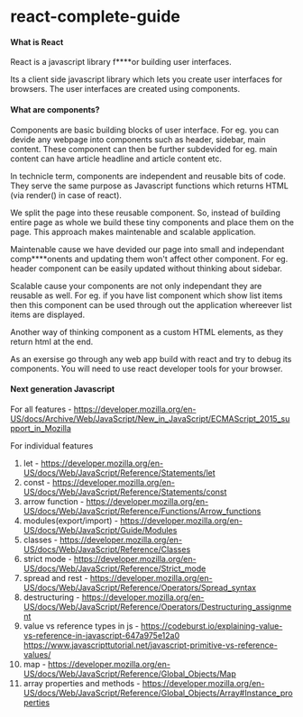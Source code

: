 # react-complete-guide

#### What is React

React is a javascript library f\*\*\*\*or building user interfaces.

Its a client side javascript library which lets you create user interfaces for browsers. The user interfaces are created using components.

#### What are components?

Components are basic building blocks of user interface. For eg. you can devide any webpage into components such as header, sidebar, main content. These component can then be further subdevided for eg. main content can have article headline and article content etc.

In technicle term, components are independent and reusable bits of code. They serve the same purpose as Javascript functions which returns HTML (via render() in case of react).

We split the page into these reusable component. So, instead of building entire page as whole we build these tiny components and place them on the page. This approach makes maintenable and scalable application.

Maintenable cause we have devided our page into small and independant comp\*\*\*\*onents and updating them won't affect other component. For eg. header component can be easily updated without thinking about sidebar.

Scalable cause your components are not only independant they are reusable as well. For eg. if you have list component which show list items then this component can be used through out the application whereever list items are displayed.

Another way of thinking component as a custom HTML elements, as they return html at the end.

As an exersise go through any web app build with react and try to debug its components. You will need to use react developer tools for your browser.

#### Next generation Javascript

For all features - https://developer.mozilla.org/en-US/docs/Archive/Web/JavaScript/New_in_JavaScript/ECMAScript_2015_support_in_Mozilla

For individual features

1. let - https://developer.mozilla.org/en-US/docs/Web/JavaScript/Reference/Statements/let
2. const - https://developer.mozilla.org/en-US/docs/Web/JavaScript/Reference/Statements/const
3. arrow function - https://developer.mozilla.org/en-US/docs/Web/JavaScript/Reference/Functions/Arrow_functions
4. modules(export/import) - https://developer.mozilla.org/en-US/docs/Web/JavaScript/Guide/Modules
5. classes - https://developer.mozilla.org/en-US/docs/Web/JavaScript/Reference/Classes
6. strict mode - https://developer.mozilla.org/en-US/docs/Web/JavaScript/Reference/Strict_mode
7. spread and rest - https://developer.mozilla.org/en-US/docs/Web/JavaScript/Reference/Operators/Spread_syntax
8. destructuring - https://developer.mozilla.org/en-US/docs/Web/JavaScript/Reference/Operators/Destructuring_assignment
9. value vs reference types in js - https://codeburst.io/explaining-value-vs-reference-in-javascript-647a975e12a0
   https://www.javascripttutorial.net/javascript-primitive-vs-reference-values/
10. map - https://developer.mozilla.org/en-US/docs/Web/JavaScript/Reference/Global_Objects/Map
11. array properties and methods - https://developer.mozilla.org/en-US/docs/Web/JavaScript/Reference/Global_Objects/Array#Instance_properties
